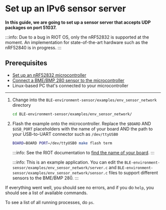 # Set up an IPv6 sensor server

**In this guide, we are going to set up a sensor server that accepts UDP packages on port 51037.**

:::info:
Due to a bug in RIOT OS, only the nRF52832 is supported at the moment. An implementation for state-of-the-art hardware such as the nRF52840 is in progress.
:::

## Prerequisites

- [Set up an nRF52832 microcontroller](../how-to-guides/set-up-nrf52-microcontroller.md)
- [Connect a BME/BMP 280 sensor to the microcontroller](../how-to-guides/connect-bosch-bme-280-bmp-280.md)
- Linux-based PC that's connected to your microcontroller

---

1. Change into the `BLE-environment-sensor/examples/env_sensor_network` directory

    ```bash
    cd BLE-environment-sensor/examples/env_sensor_network/
    ```
    
2. Flash the example onto the microcontroller. Replace the `$BOARD` AND `$USB_PORT` placeholders with the name of your board AND the path to your USB-to-UART connector such as `/dev/ttyUSB0` 
    
    ```bash
    BOARD=BOARD PORT=/dev/ttyUSB0 make flash term
    ```

    :::info:
    See the RIOT documentation to [find the name of your board](https://api.riot-os.org/group__boards.html).
    :::

    :::info:
    This is an example application. You can edit the `BLE-environment-sensor/examples/env_sensor_network/server.c` and `BLE-environment-sensor/examples/env_sensor_network/sensor.c` files to support different sensors to the BME/BMP 280.
    :::

If everything went well, you should see no errors, and if you do `help`, you should see a list of available commands.

To see a list of all running processes, do `ps`.


